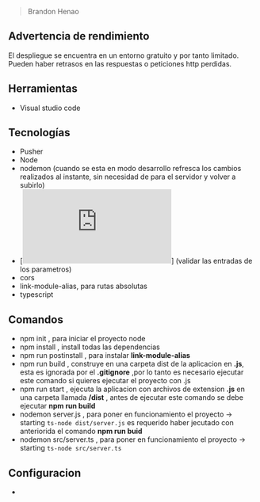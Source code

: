 > Brandon Henao


## Advertencia de rendimiento
El despliegue se encuentra en un entorno gratuito y por tanto limitado. Pueden haber retrasos en las respuestas o peticiones http perdidas.


## Herramientas
- Visual studio code


## Tecnologías
- Pusher
- Node
- nodemon (cuando se esta en modo desarrollo refresca los cambios realizados al instante, sin necesidad de para el servidor y volver a subirlo)
- [![express-validator](https://express-validator.github.io/docs/custom-error-messages.html)] (validar las entradas de los parametros)
- cors
- link-module-alias, para rutas absolutas
- typescript




## Comandos
- npm init , para iniciar el proyecto node
- npm install , install todas las dependencias
- npm run postinstall , para instalar **link-module-alias**
- npm run build , construye en una carpeta dist de la aplicacion en **.js**, esta es ignorada por el **.gitignore** ,por lo tanto es necesario ejecutar este comando si quieres ejecutar el proyecto con .js
- npm run start , ejecuta la aplicacion con archivos de extension **.js** en una carpeta llamada **/dist** , antes de ejecutar este comando se debe ejecutar **npm run build**
- nodemon server.js  , para poner en funcionamiento el proyecto -> starting `ts-node dist/server.js` es requerido haber jecutado con anteriorida el comando **npm run buid** 
- nodemon src/server.ts  , para poner en funcionamiento el proyecto -> starting `ts-node src/server.ts`


## Configuracion
- 